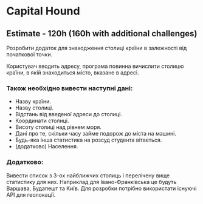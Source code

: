 # Capital Hound
## Estimate - 120h (160h with additional challenges)
Розробити додаток для знаходження столиці країни в залежності від початкової точки.

Користувач вводить адресу, програма повинна вичислити столицю країни, в якій знаходиться місто, вказане в адресі.

### Також необхідно вивести наступні дані:
* Назву країни.
* Назву столиці.
* Відстань від введеної адреси до столиці.
* Координати столиці.
* Висоту столиці над рівнем моря.
* Дані про те, скільки часу займе подорож до міста на машині.
* Будь-яка інша статистика на розсуд студента вітається.
* (додатково) Населення.
### Додатково:
Вивести список з 3-ох найближчих столиць і перелічену вище статистику для них. Наприклад для Івано-Франківська це будуть Варшава, Будапешт та Київ.
Для розробки потрібно використати існуючі API для геолокації.
